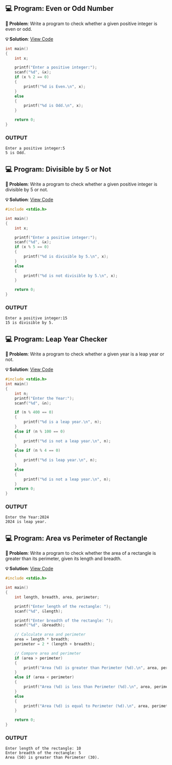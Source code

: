 ## 💻 Program: Even or Odd Number

**📔 Problem**: Write a program to check whether a given positive integer is even or odd.

**💡 Solution**: [View Code](even_or_odd.c)

```c
int main()
{
    int x;

    printf("Enter a positive integer:");
    scanf("%d", &x);
    if (x % 2 == 0)
    {
        printf("%d is Even.\n", x);
    }
    else
    {
        printf("%d is Odd.\n", x);
    }

    return 0;
}

```
### OUTPUT

```
Enter a positive integer:5
5 is Odd.
```

## 💻 Program: Divisible by 5 or Not

**📔 Problem**: Write a program to check whether a given positive integer is divisible by 5 or not.

**💡 Solution**: [View Code](divisible_by_5.c)

```c
#include <stdio.h>

int main()
{
    int x;

    printf("Enter a positive integer:");
    scanf("%d", &x);
    if (x % 5 == 0)
    {
        printf("%d is divisible by 5.\n", x);
    }
    else
    {
        printf("%d is not divisible by 5.\n", x);
    }

    return 0;
}

```
### OUTPUT

```
Enter a positive integer:15
15 is divisible by 5.
```

## 💻 Program: Leap Year Checker

**📔 Problem**: Write a program to check whether a given year is a leap year or not.

**💡 Solution**: [View Code](leap_year.c)

```c
#include <stdio.h>
int main()
{
    int n;
    printf("Enter the Year:");
    scanf("%d", &n);

    if (n % 400 == 0)
    {
        printf("%d is a leap year.\n", n);
    }
    else if (n % 100 == 0)
    {
        printf("%d is not a leap year.\n", n);
    }
    else if (n % 4 == 0)
    {
        printf("%d is leap year.\n", n);
    }
    else
    {
        printf("%d is not a leap year.\n", n);
    }
    return 0;
}

```
### OUTPUT

```
Enter the Year:2024
2024 is leap year.
```

## 💻 Program: Area vs Perimeter of Rectangle

**📔 Problem**: Write a program to check whether the area of a rectangle is greater than its perimeter, given its length and breadth.

**💡 Solution**: [View Code](area_perimeter.c)

```c
#include <stdio.h>

int main()
{
    int length, breadth, area, perimeter;

    printf("Enter length of the rectangle: ");
    scanf("%d", &length);

    printf("Enter breadth of the rectangle: ");
    scanf("%d", &breadth);

    // Calculate area and perimeter
    area = length * breadth;
    perimeter = 2 * (length + breadth);

    // Compare area and perimeter
    if (area > perimeter)
    {
        printf("Area (%d) is greater than Perimeter (%d).\n", area, perimeter);
    }
    else if (area < perimeter)
    {
        printf("Area (%d) is less than Perimeter (%d).\n", area, perimeter);
    }
    else
    {
        printf("Area (%d) is equal to Perimeter (%d).\n", area, perimeter);
    }

    return 0;
}


```
### OUTPUT

```
Enter length of the rectangle: 10
Enter breadth of the rectangle: 5
Area (50) is greater than Perimeter (30).
```